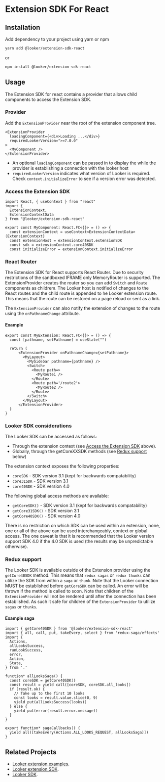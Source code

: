 # Extension SDK For React

## Installation

Add dependency to your project using yarn or npm

```sh
yarn add @looker/extension-sdk-react
```

or

```sh
npm install @looker/extension-sdk-react
```

## Usage

The Extension SDK for react contains a provider that allows child components to access the
Extension SDK.

### Provider

Add the `ExtensionProvider` near the root of the extension component tree.

```tsx
<ExtensionProvider
  loadingComponent={<div>Loading ...</div>}
  requiredLookerVersion=">=7.0.0"
>
  <MyComponent />
</ExtensionProvider>
```

- An optional `loadingComponent` can be passed in to display the while the provider is establishing a connection with the looker host
- `requiredLookerVersion` indicates what version of Looker is required. Check `context.initializeError` to see if a version error was detected.

### Access the Extension SDK

```tsx
import React, { useContext } from "react"
import {
  ExtensionContext,
  ExtensionContextData
} from "@looker/extension-sdk-react"

export const MyComponent: React.FC<{}> = () => {
  const extensionContext = useContext<ExtensionContextData>(ExtensionContext)
  const extensionHost = extensionContext.extensionSDK
  const sdk = extensionContext.core40SDK
  const initializeError = extensionContext.initializeError

```

### React Router

The Extension SDK for React supports React Router. Due to security restrictions
of the sandboxed IFRAME only MemoryRouter is supported. The ExtensionProvider creates
the router so you can add `Switch` and `Route` components as childrem. The Looker host is notified
of changes to the React routes and the child route is appended to he Looker extension
route. This means that the route can be restored on a page reload or sent as a link.

The `ExtensionProvider` can also notify the extension of changes to the route using the
`onPathnameChange` attribute.

#### Example

```tsx
export const MyExtension: React.FC<{}> = () => {
  const [pathname, setPathname] = useState("")

  return (
      <ExtensionProvider onPathnameChange={setPathname}>
        <MyLayout>
          <MySidebar pathname={pathname} />
          <Switch>
            <Route path=>
              <MyRoute1 />
            </Route>
            <Route path='/route2'>
              <MyRoute2 />
            </Route>
          </Switch>
        </MyLayout>
      </ExtensionProvider>
  )
}
```

### Looker SDK considerations

The Looker SDK can be accessed as follows:

- Through the extension context (see [Access the Extension SDK](#access-the-extension-sdk) above).
- Globally, through the getCoreXXSDK methods (see [Redux support](#redux-support) below)

The extension context exposes the following properties:

- `coreSDK` - SDK version 3.1 (kept for backwards compatability)
- `core31SDK` - SDK version 3.1
- `core40SDK` - SDK version 4.0

The following global access methods are available:

- `getCoreSDK()` - SDK version 3.1 (kept for backwards compatability)
- `getCore31SDK()` - SDK version 3.1
- `getCore40SDK()` - SDK version 4.0

There is no restriction on which SDK can be used within an extension, none, one or all of the above can be used interchangeably, context or global access. The one caveat is that it is recommended that the Looker version support SDK 4.0 if the 4.0 SDK is used (the results may be unpredictable otherwise).

### Redux support

The Looker SDK is available outside of the Extension provider using the `getCore40SDK` method. This means that `redux sagas` or `redux thunks` can utilize the SDK from within a `saga` or `thunk`. Note that the Looker connection MUST be established before `getCoreSDK` can be called. An error will be thrown if the method is called to soon. Note that children of the `ExtensionProvider` will not be rendered until after the connection has been established. As such it safe for children of the `ExtensionProvider` to utilize `sagas` or `thunks`.

#### Example saga

```tsx
import { getCore40SDK } from '@looker/extension-sdk-react'
import { all, call, put, takeEvery, select } from 'redux-saga/effects'
import {
  Actions,
  allLooksSuccess,
  runLookSuccess,
  error,
  Action,
  State,
} from '.'

function* allLooksSaga() {
  const coreSDK = getCore40SDK()
  const result = yield call([coreSDK, coreSDK.all_looks])
  if (result.ok) {
    // Take up to the first 10 looks
    const looks = result.value.slice(0, 9)
    yield put(allLooksSuccess(looks))
  } else {
    yield put(error(result.error.message))
  }
}

export function* sagaCallbacks() {
  yield all([takeEvery(Actions.ALL_LOOKS_REQUEST, allLooksSaga)])
}
```

## Related Projects

- [Looker extension examples](https://github.com/mkaiser323/extension-examples).
- [Looker extension SDK](https://github.com/mkaiser323/sdk-codegen/tree/main/packages/extension-sdk).
- [Looker SDK](https://github.com/mkaiser323/sdk-codegen/tree/main/packages/sdk).
